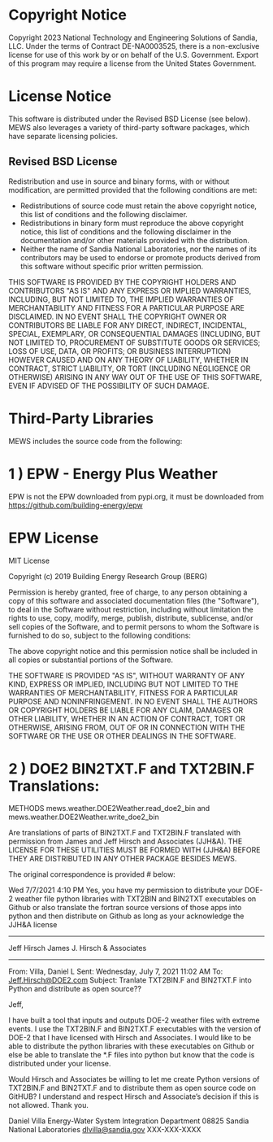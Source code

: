 Copyright Notice
=================

Copyright 2023 National Technology and Engineering Solutions of Sandia, LLC. 
Under the terms of Contract DE-NA0003525, there is a non-exclusive license 
for use of this work by or on behalf of the U.S. Government. 
Export of this program may require a license from the 
United States Government.

License Notice
=================

This software is distributed under the Revised BSD License (see below).
MEWS also leverages a variety of third-party software packages, which
have separate licensing policies.  

Revised BSD License
-------------------

Redistribution and use in source and binary forms, with or without
modification, are permitted provided that the following conditions
are met:

* Redistributions of source code must retain the above copyright notice, this 
  list of conditions and the following disclaimer.
* Redistributions in binary form must reproduce the above copyright notice, 
  this list of conditions and the following disclaimer in the documentation 
  and/or other materials provided with the distribution.
* Neither the name of Sandia National Laboratories, nor the names of
  its contributors may be used to endorse or promote products derived from
  this software without specific prior written permission.

THIS SOFTWARE IS PROVIDED BY THE COPYRIGHT HOLDERS AND CONTRIBUTORS
"AS IS" AND ANY EXPRESS OR IMPLIED WARRANTIES, INCLUDING, BUT NOT
LIMITED TO, THE IMPLIED WARRANTIES OF MERCHANTABILITY AND FITNESS FOR
A PARTICULAR PURPOSE ARE DISCLAIMED. IN NO EVENT SHALL THE COPYRIGHT
OWNER OR CONTRIBUTORS BE LIABLE FOR ANY DIRECT, INDIRECT, INCIDENTAL,
SPECIAL, EXEMPLARY, OR CONSEQUENTIAL DAMAGES (INCLUDING, BUT NOT LIMITED
TO, PROCUREMENT OF SUBSTITUTE GOODS OR SERVICES; LOSS OF USE, DATA, OR
PROFITS; OR BUSINESS INTERRUPTION) HOWEVER CAUSED AND ON ANY THEORY OF
LIABILITY, WHETHER IN CONTRACT, STRICT LIABILITY, OR TORT (INCLUDING
NEGLIGENCE OR OTHERWISE) ARISING IN ANY WAY OUT OF THE USE OF THIS
SOFTWARE, EVEN IF ADVISED OF THE POSSIBILITY OF SUCH DAMAGE.


Third-Party Libraries
=================================
MEWS includes the source code from the following:


1 ) EPW - Energy Plus Weather 
============================

EPW is not the EPW downloaded from pypi.org, it must be downloaded
from https://github.com/building-energy/epw

EPW License
===========

MIT License

Copyright (c) 2019 Building Energy Research Group (BERG)

Permission is hereby granted, free of charge, to any person obtaining a copy
of this software and associated documentation files (the "Software"), to deal
in the Software without restriction, including without limitation the rights
to use, copy, modify, merge, publish, distribute, sublicense, and/or sell
copies of the Software, and to permit persons to whom the Software is
furnished to do so, subject to the following conditions:

The above copyright notice and this permission notice shall be included in all
copies or substantial portions of the Software.

THE SOFTWARE IS PROVIDED "AS IS", WITHOUT WARRANTY OF ANY KIND, EXPRESS OR
IMPLIED, INCLUDING BUT NOT LIMITED TO THE WARRANTIES OF MERCHANTABILITY,
FITNESS FOR A PARTICULAR PURPOSE AND NONINFRINGEMENT. IN NO EVENT SHALL THE
AUTHORS OR COPYRIGHT HOLDERS BE LIABLE FOR ANY CLAIM, DAMAGES OR OTHER
LIABILITY, WHETHER IN AN ACTION OF CONTRACT, TORT OR OTHERWISE, ARISING FROM,
OUT OF OR IN CONNECTION WITH THE SOFTWARE OR THE USE OR OTHER DEALINGS IN THE
SOFTWARE.

2 ) DOE2 BIN2TXT.F and TXT2BIN.F Translations:
=============================================

METHODS   mews.weather.DOE2Weather.read_doe2_bin and  
          mews.weather.DOE2Weather.write_doe2_bin



Are translations of parts of BIN2TXT.F and TXT2BIN.F translated with permission
from James and Jeff Hirsch and Associates (JJH&A). THE LICENSE FOR THESE 
UTILITIES MUST BE FORMED WITH (JJH&A) BEFORE THEY ARE DISTRIBUTED IN ANY OTHER
PACKAGE BESIDES MEWS.
 
The original correspondence is provided 
     # below:
     
 Wed 7/7/2021 4:10 PM
 Yes, you have my permission to distribute your DOE-2 weather file 
 python libraries with TXT2BIN and BIN2TXT executables on Github or 
 also translate the fortran source versions of those apps into python 
 and then distribute on Github as long as your acknowledge the 
 JJH&A license
 
 ________________________________________
 Jeff Hirsch
 James J. Hirsch & Associates

 -----------------------------------------------------
 From: Villa, Daniel L 
 Sent: Wednesday, July 7, 2021 11:02 AM
 To: Jeff.Hirsch@DOE2.com 
 Subject: Tranlate TXT2BIN.F and BIN2TXT.F into Python and distribute 
          as open source??
  
 Jeff,
  
 I have built a tool that inputs and outputs DOE-2 weather files with 
 extreme events. I use the TXT2BIN.F and BIN2TXT.F executables with 
 the version of DOE-2 that I have licensed with Hirsch and Associates. 
 I would like to be able to distribute the python libraries with these 
 executables on Github or else be able to translate the *.F files into 
 python but know that the code is distributed under your license. 
  
 Would Hirsch and Associates be willing to let me create Python 
 versions of TXT2BIN.F and BIN2TXT.F and to distribute them as open 
 source code on GitHUB? I understand and respect Hirsch and Associate’s 
 decision if this is not allowed. Thank you.
  
 Daniel Villa
 Energy-Water System Integration Department 08825
 Sandia National Laboratories
 dlvilla@sandia.gov
 XXX-XXX-XXXX
